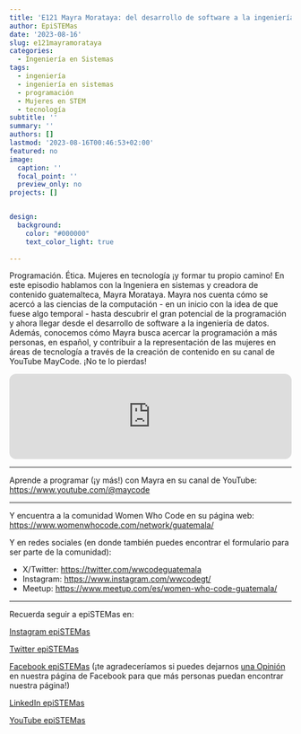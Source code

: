 ```yaml
---
title: 'E121 Mayra Morataya: del desarrollo de software a la ingeniería de datos'
author: EpiSTEMas
date: '2023-08-16'
slug: e121mayramorataya
categories:
  - Ingeniería en Sistemas
tags:
  - ingeniería
  - ingeniería en sistemas
  - programación
  - Mujeres en STEM
  - tecnología
subtitle: ''
summary: ''
authors: []
lastmod: '2023-08-16T00:46:53+02:00'
featured: no
image:
  caption: ''
  focal_point: ''
  preview_only: no
projects: []


design:
  background:
    color: "#000000"
    text_color_light: true
    
---
```


Programación. Ética. Mujeres en tecnología ¡y formar tu propio camino! En este episodio hablamos con la Ingeniera en sistemas y creadora de contenido guatemalteca, Mayra Morataya. Mayra nos cuenta cómo se acercó a las ciencias de la computación - en un inicio con la idea de que fuese algo temporal - hasta descubrir el gran potencial de la programación y ahora llegar desde el desarrollo de software a la ingeniería de datos. Además, conocemos cómo Mayra busca acercar la programación a más personas, en español, y contribuir a la representación de las mujeres en áreas de tecnología a través de la creación de contenido en su canal de YouTube MayCode. ¡No te lo pierdas!

<iframe style="border-radius:12px" src="https://open.spotify.com/embed/episode/4o8EpZB4G7SfhcXojMDqdN?utm_source=generator&theme=0" width="100%" height="152" frameBorder="0" allowfullscreen="" allow="autoplay; clipboard-write; encrypted-media; fullscreen; picture-in-picture" loading="lazy"></iframe>

- - - - -

Aprende a programar (¡y  más!) con Mayra en su canal de YouTube: https://www.youtube.com/@maycode

- - - - -

Y encuentra a la comunidad Women Who Code en su página web: https://www.womenwhocode.com/network/guatemala/

Y en redes sociales (en donde también puedes encontrar el formulario para ser parte de la comunidad):

- X/Twitter: https://twitter.com/wwcodeguatemala  
- Instagram: https://www.instagram.com/wwcodegt/  
- Meetup: https://www.meetup.com/es/women-who-code-guatemala/  


- - - - -

Recuerda seguir a epiSTEMas en:

[Instagram epiSTEMas](https://www.instagram.com/epistemas/)  

[Twitter epiSTEMas](https://twitter.com/epiSTEMas_Pod)

[Facebook epiSTEMas](https://www.facebook.com/epiSTEMasPod) (¡te agradeceríamos si puedes dejarnos [una Opinión](https://www.facebook.com/epiSTEMasPod/reviews/) en nuestra página de Facebook para que más personas puedan encontrar nuestra página!)

[LinkedIn epiSTEMas](https://www.linkedin.com/company/epistemas-podcast/)

[YouTube epiSTEMas](https://www.youtube.com/@epistemaspodcast)